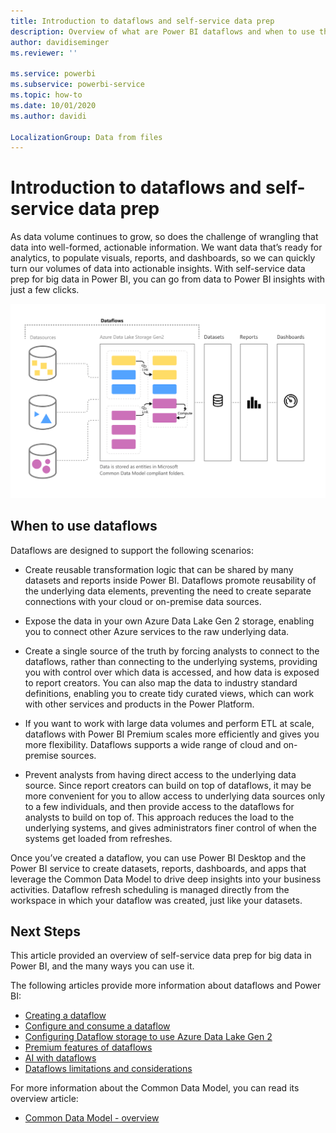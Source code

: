```yaml
---
title: Introduction to dataflows and self-service data prep
description: Overview of what are Power BI dataflows and when to use them
author: davidiseminger
ms.reviewer: ''

ms.service: powerbi
ms.subservice: powerbi-service
ms.topic: how-to
ms.date: 10/01/2020
ms.author: davidi

LocalizationGroup: Data from files
---
```

# Introduction to dataflows and self-service data prep

As data volume continues to grow, so does the challenge of wrangling that data into well-formed, actionable information. We want data that’s ready for analytics, to populate visuals, reports, and dashboards, so we can quickly turn our volumes of data into actionable insights. With self-service data prep for big data in Power BI, you can go from data to Power BI insights with just a few clicks.

![flow of data](media/dataflows-intro-self-service-flow.png)

## When to use dataflows

Dataflows are designed to support the following scenarios:

* Create reusable transformation logic that can be shared by many datasets and reports inside Power BI. Dataflows promote reusability of the underlying data elements, preventing the need to create separate connections with your cloud or on-premise data sources.

* Expose the data in your own Azure Data Lake Gen 2 storage, enabling you to connect other Azure services to the raw underlying data.

* Create a single source of the truth by forcing analysts to connect to the dataflows, rather than connecting to the underlying systems, providing you with control over which data is accessed, and how data is exposed to report creators. You can also map the data to industry standard definitions, enabling you to create tidy curated views, which can work with other services and products in the Power Platform.

* If you want to work with large data volumes and perform ETL at scale, dataflows with Power BI Premium scales more efficiently and gives you more flexibility. Dataflows supports a wide range of cloud and on-premise sources. 

* Prevent analysts from having direct access to the underlying data source. Since report creators can build on top of dataflows, it may be more convenient for you to allow access to underlying data sources only to a few individuals, and then provide access to the dataflows for analysts to build on top of. This approach reduces the load to the underlying systems, and gives administrators finer control of when the systems get loaded from refreshes.

Once you’ve created a dataflow, you can use Power BI Desktop and the Power BI service to create datasets, reports, dashboards, and apps that leverage the Common Data Model to drive deep insights into your business activities. Dataflow refresh scheduling is managed directly from the workspace in which your dataflow was created, just like your datasets.

## Next Steps
This article provided an overview of self-service data prep for big data in Power BI, and the many ways you can use it. 

The following articles provide more information about dataflows and Power BI:

* [Creating a dataflow](dataflows-create.md)
* [Configure and consume a dataflow](dataflows-configure-and-consume.md)
* [Configuring Dataflow storage to use Azure Data Lake Gen 2](dataflows-adls-integration.md)
* [Premium features of dataflows](dataflows-premium-features.md)
* [AI with dataflows](dataflows-ml-integration.md)
* [Dataflows limitations and considerations](dataflows-features-limitations.md)


For more information about the Common Data Model, you can read its overview article:
* [Common Data Model - overview](https://docs.microsoft.com/powerapps/common-data-model/overview)